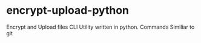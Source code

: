 # encrypt-upload-python
Encrypt and Upload files CLI Utility written in python. Commands Similiar to git 
